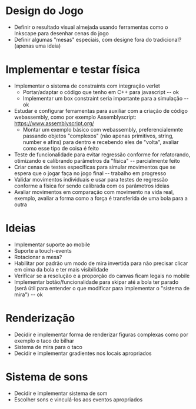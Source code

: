 
# Design do Jogo

* Definir o resultado visual almejada usando ferramentas como o Inkscape para desenhar cenas do jogo
* Definir algumas "mesas" especiais, com designe fora do tradicional? (apenas uma ideia)

# Implementar e testar física

* Implementar o sistema de constraints com integração verlet
  * Portar/adaptar o código que tenho em C++ para javascript -- ok
  * Implementar um box constraint seria importante para a simulação -- ok
* Estudar e configurar ferramentas para auxiliar com a criação de código webassembly, como por exemplo Assemblyscript: https://www.assemblyscript.org/
  * Montar um exemplo básico com webassembly, preferencialemnte passando objetos "complexos" (não apenas primitivos, string, number e afins) para dentro e recebendo eles de "volta", avaliar como esse tipo de coisa é feito
* Teste de funcionalidade para evitar regressão conforme for refatorando, otimizando e calibrando parâmetros da "física" -- parcialmente feito
* Criar cenas de testes específicas para simular movimentos que se espera que o jogar faça no jogo final -- trabalho em progresso
* Validar movimentos individuais e usar para testes de regressão conforme a física for sendo calibrada com os parâmetros ideias
* Avaliar movimentos em comparação com movimento na vida real, exemplo, avaliar a forma como a força é transferida de uma bola para a outra

# Ideias

* Implementar suporte ao mobile
 * Suporte a touch-events
 * Rotacionar a mesa?
 * Habilitar por padrão um modo de mira invertida para não precisar clicar em cima da bola e ter mais visibilidade
 * Verificar se a resolução e a proporção do canvas ficam legais no mobile
 * Implementar botão/funcionalidade para skipar até a bola ter parado (será útil para entender o que modificar para implementar o "sistema de mira") -- ok

# Renderização

* Decidir e implementar forma de renderizar figuras complexas como por exemplo o taco de bilhar
* Sistema de mira para o taco
* Decidir e implementar gradientes nos locais apropriados

# Sistema de sons

* Decidir e implementar sistema de som
* Escolher sons e vinculá-los aos eventos apropriados
